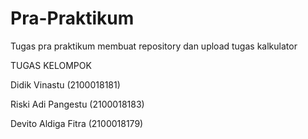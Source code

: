 # Pra-Praktikum
Tugas pra praktikum membuat repository dan upload tugas kalkulator

TUGAS KELOMPOK 

<p>Didik Vinastu (2100018181)</p>
<p>Riski Adi Pangestu (2100018183)</p>
<p>Devito Aldiga Fitra (2100018179)</p>
